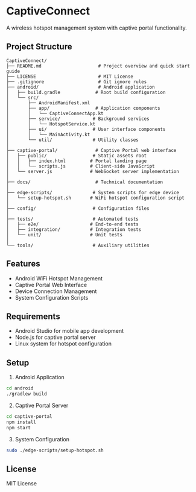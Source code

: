 # CaptiveConnect

A wireless hotspot management system with captive portal functionality.

## Project Structure

```
CaptiveConnect/
├── README.md                     # Project overview and quick start guide
├── LICENSE                       # MIT License
├── .gitignore                    # Git ignore rules
├── android/                      # Android application
│   ├── build.gradle             # Root build configuration
│   └── src/
│       ├── AndroidManifest.xml
│       ├── app/                 # Application components
│       │   └── CaptiveConnectApp.kt
│       ├── service/            # Background services
│       │   └── HotspotService.kt
│       ├── ui/                 # User interface components
│       │   └── MainActivity.kt
│       └── util/               # Utility classes
│
├── captive-portal/              # Captive Portal web interface
│   ├── public/                 # Static assets root
│   │   ├── index.html         # Portal landing page
│   │   └── scripts.js         # Client-side JavaScript
│   └── server.js              # WebSocket server implementation
│
├── docs/                        # Technical documentation
│
├── edge-scripts/               # System scripts for edge device
│   └── setup-hotspot.sh       # WiFi hotspot configuration script
│
├── config/                     # Configuration files
│
├── tests/                      # Automated tests
│   ├── e2e/                   # End-to-end tests
│   ├── integration/           # Integration tests
│   └── unit/                  # Unit tests
│
└── tools/                      # Auxiliary utilities
```

## Features

- Android WiFi Hotspot Management
- Captive Portal Web Interface
- Device Connection Management
- System Configuration Scripts

## Requirements

- Android Studio for mobile app development
- Node.js for captive portal server
- Linux system for hotspot configuration

## Setup

1. Android Application
```bash
cd android
./gradlew build
```

2. Captive Portal Server
```bash
cd captive-portal
npm install
npm start
```

3. System Configuration
```bash
sudo ./edge-scripts/setup-hotspot.sh
```

## License

MIT License